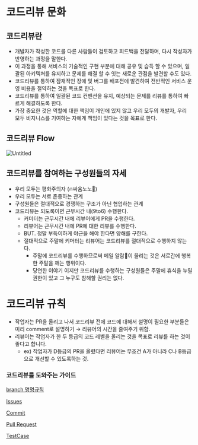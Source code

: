 # 코드리뷰 문화

## 코드리뷰란

- 개발자가 작성한 코드를 다른 사람들이 검토하고 피드백을 전달하며, 다시 작성자가 반영하는 과정을 말한다.
- 이 과정을 통해 서비스의 기술적인 구현 부분에 대해 공유 및 습득 할 수 있으며, 일괄된 아키텍쳐를 유지하고 문제를 해결 할 수 잇는 새로운 관점을 발견할 수도 있다.
- 코드리뷰를 통하여 잠재적인 장애 및 버그를 배포전에 발견하여 전반적인 서비스 운영 비용을 절약하는 것을 목표로 한다.
- 코드리뷰를 통하여 일괄된 코드 컨벤션을 유지, 예상되는 문제를 리뷰를 통하여 빠르게 해결하도록 한다.
- 가장 중요한 것은 역할에 대한 책임이 개인에 있지 않고 우리 모두의 개발자, 우리 모두 비지니스를 기여하는 자에게 책임이 있다는 것을 목표로 한다.

## 코드리뷰 Flow

![Untitled](https://s3-us-west-2.amazonaws.com/secure.notion-static.com/b261458e-58c1-4bf0-8abe-5a5d4a963fff/Untitled.png)

## 코드리뷰를 참여하는 구성원들의 자세

- 우리 모두는 평화주의자 (🔥싸움노노🚫)
- 우리 모두는 서로 존중하는 관계
- 구성원들은 절대적으로 경쟁하는 구조가 아닌 협업하는 관계
- 코드리뷰는 되도록이면 근무시간 내(9to6) 수행한다.
    - 커미터는 근무시간 내에 리뷰어에게 PR을 수행한다.
    - 리뷰어는 근무시간 내에 PR에 대한 리뷰를 수행한다.
    - BUT. 정말 부득이하게 야근을 해야 한다면 양해를 구한다.
    - 절대적으로 주말에 키머터는 리뷰어는 코드리뷰를 절대적으로 수행하지 않는다.
        - 주말에 코드리뷰를 수행하므로써  메일 알람🔕이 울리는 것은 서로간에 행복한 주말을 깨는 행위이다.
        - 당연한 이야기 이지만 코드리뷰를 수행하는 구성원들은 주말에 휴식을 누릴 권한이 있고 그 누구도 참해할 권리는 없다.

# 코드리뷰 규칙

- 작업자는 PR을 올리고 나서 코드리뷰 전에 코드에 대해서 설명이 필요한 부분들은  미리 comment로 설명하기 → 리뷰어의 시간을 줄여주기 위함.
- 리뷰어는 작업자가 한 두 등급의 코드 레벨을 올리는 것을 목표로 리뷰를 하는 것이 좋다고 합니다.
    - ex) 작업자가 D등급의 PR을 올렸다면 리뷰어는 무조건 A가 아니라 C나 B등급으로 개선할 수 있도록하는 것.
    

### 코드리뷰를 도와주는 가이드

[branch 명명규칙](https://www.notion.so/branch-a5f484a16ab84dfba3b102694ba4321f)

[Issues](https://www.notion.so/Issues-4782747fe5d34aa2a5f2654a4366f69a)

[Commit](https://www.notion.so/Commit-4f31ed82fbe94078908360ebd40c0507)

[Pull Request](https://www.notion.so/Pull-Request-19de2eb4c8e84bdfa1e2d31e65620849)

[TestCase](https://www.notion.so/TestCase-5473080185b0446db2bb2ae804a1292a)
